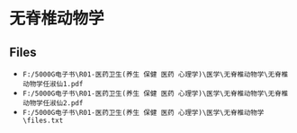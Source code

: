 # 无脊椎动物学

## Files

- `F:/5000G电子书\R01-医药卫生(养生 保健 医药 心理学)\医学\无脊椎动物学\无脊椎动物学任淑仙1.pdf`
- `F:/5000G电子书\R01-医药卫生(养生 保健 医药 心理学)\医学\无脊椎动物学\无脊椎动物学任淑仙2.pdf`
- `F:/5000G电子书\R01-医药卫生(养生 保健 医药 心理学)\医学\无脊椎动物学\files.txt`
